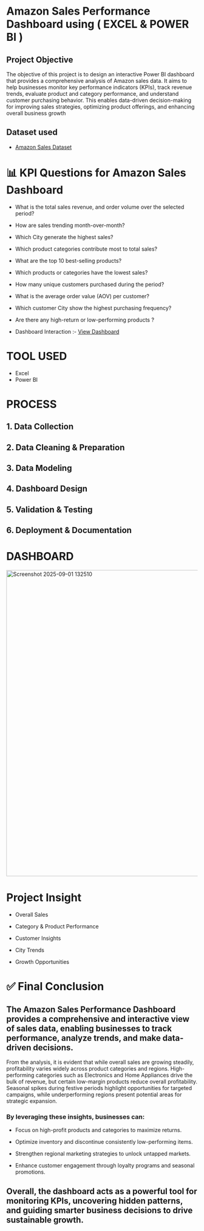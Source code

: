 # Amazon Sales Performance Dashboard using ( EXCEL & POWER BI )

## Project Objective

The objective of this project is to design an interactive Power BI dashboard that provides a comprehensive analysis of Amazon sales data. It aims to help businesses monitor key performance indicators (KPIs), track revenue trends, evaluate product and category performance, and understand customer purchasing behavior. This enables data-driven decision-making for improving sales strategies, optimizing product offerings, and enhancing overall business growth

## Dataset used
- <a href="https://github.com/kasifzafar/Amazon-Data-Analysis-Dashboard/blob/main/amazon_sales_data%202025.csv">Amazon Sales Dataset</a>


# 📊 KPI Questions for Amazon Sales Dashboard

- What is the total sales revenue, and order volume over the selected period?

- How are sales trending month-over-month?

- Which City generate the highest sales?
 
- Which product categories contribute most to total sales?

- What are the top 10 best-selling products?

- Which products or categories have the lowest sales?

- How many unique customers purchased during the period?

- What is the average order value (AOV) per customer?

- Which customer City show the highest purchasing frequency?

- Are there any high-return or low-performing products ?

- Dashboard Interaction :- <a href="https://github.com/kasifzafar/Amazon-Data-Analysis-Dashboard/blob/main/Amazon%20Sales%20Dashboard.png">View Dashboard</a>

# TOOL USED

- Excel
- Power BI

# PROCESS

## 1. Data Collection

## 2. Data Cleaning & Preparation

## 3. Data Modeling

## 4. Dashboard Design

## 5. Validation & Testing

## 6. Deployment & Documentation


# DASHBOARD
<img width="1425" height="803" alt="Screenshot 2025-09-01 132510" src="https://github.com/user-attachments/assets/d4b9a0b7-3c4d-4ce4-8cf5-1168dfa57270" />

# Project Insight

- Overall Sales

- Category & Product Performance

- Customer Insights

- City Trends

- Growth Opportunities


# ✅ Final Conclusion

## The Amazon Sales Performance Dashboard provides a comprehensive and interactive view of sales data, enabling businesses to track performance, analyze trends, and make data-driven decisions.

From the analysis, it is evident that while overall sales are growing steadily, profitability varies widely across product categories and regions. High-performing categories such as Electronics and Home Appliances drive the bulk of revenue, but certain low-margin products reduce overall profitability. Seasonal spikes during festive periods highlight opportunities for targeted campaigns, while underperforming regions present potential areas for strategic expansion.

### By leveraging these insights, businesses can:

- Focus on high-profit products and categories to maximize returns.

- Optimize inventory and discontinue consistently low-performing items.

- Strengthen regional marketing strategies to unlock untapped markets.

- Enhance customer engagement through loyalty programs and seasonal promotions.

## Overall, the dashboard acts as a powerful tool for monitoring KPIs, uncovering hidden patterns, and guiding smarter business decisions to drive sustainable growth.



